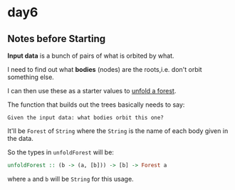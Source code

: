 # day6

## Notes before Starting

**Input data** is a bunch of pairs of what is orbited by what.

I need to find out what **bodies** (nodes) are the roots,i.e.
don't orbit something else.

I can then use these as a starter values to [unfold a forest][tree].

[tree]: https://hackage.haskell.org/package/containers-0.6.2.1/docs/Data-Tree.html#g:2

The function that builds out the trees basically needs to say:
```
Given the input data: what bodies orbit this one?
```

It'll be  `Forest` of `String` where the `String` is the name
of each body given in the data.

So the types in `unfoldForest` will be:
```haskell
unfoldForest :: (b -> (a, [b])) -> [b] -> Forest a
```

where `a` and `b` will be `String` for this usage.
